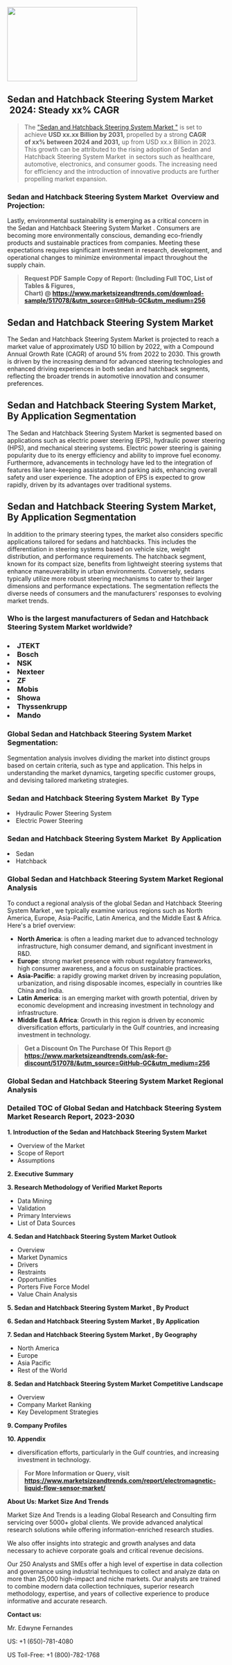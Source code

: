 <p><img class="alignnone size-medium wp-image-20088" src="https://ffe5etoiles.com/wp-content/uploads/2024/12/MST1-300x171.png" alt="" width="300" height="171" /></p><h2 id="ember46" class="ember-view reader-text-block__heading-2">Sedan and Hatchback Steering System Market &nbsp;2024: Steady&nbsp;xx% CAGR</h2><blockquote id="ember47" class="ember-view reader-text-block__blockquote">The&nbsp;<a class="app-aware-link " href="https://www.marketsizeandtrends.com/download-sample/517078/&utm_source=GitHub-GC&utm_medium=256" target="_blank" data-test-app-aware-link="">"Sedan and Hatchback Steering System Market "</a>&nbsp;is set to achieve&nbsp;<strong>USD&nbsp;xx.xx&nbsp;Billion by 2031,</strong>&nbsp;propelled by a strong&nbsp;<strong>CAGR of&nbsp;xx% between 2024 and 2031,</strong>&nbsp;up from USD xx.x Billion in 2023. This growth can be attributed to the rising adoption of&nbsp;Sedan and Hatchback Steering System Market &nbsp;in sectors such as healthcare, automotive, electronics, and consumer goods. The increasing need for efficiency and the introduction of innovative products are further propelling market expansion.</blockquote><h3 id="ember48" class="ember-view reader-text-block__heading-3">Sedan and Hatchback Steering System Market &nbsp;Overview and Projection:</h3><p id="ember49" class="ember-view reader-text-block__paragraph">Lastly, environmental sustainability is emerging as a critical concern in the&nbsp;Sedan and Hatchback Steering System Market . Consumers are becoming more environmentally conscious, demanding eco-friendly products and sustainable practices from companies. Meeting these expectations requires significant investment in research, development, and operational changes to minimize environmental impact throughout the supply chain.</p><blockquote id="ember50" class="ember-view reader-text-block__blockquote"><strong>Request PDF Sample Copy of Report: (Including Full TOC, List of Tables &amp; Figures, Chart)&nbsp;@&nbsp;<strong><a href="https://www.marketsizeandtrends.com/download-sample/517078/&utm_source=GitHub-GC&utm_medium=256" target="_blank">https://www.marketsizeandtrends.com/download-sample/517078/&utm_source=GitHub-GC&utm_medium=256</a></strong></strong></blockquote><h3 class=""> <h2>Sedan and Hatchback Steering System Market</h2><p>The Sedan and Hatchback Steering System Market is projected to reach a market value of approximately USD 10 billion by 2022, with a Compound Annual Growth Rate (CAGR) of around 5% from 2022 to 2030. This growth is driven by the increasing demand for advanced steering technologies and enhanced driving experiences in both sedan and hatchback segments, reflecting the broader trends in automotive innovation and consumer preferences.</p><h2>Sedan and Hatchback Steering System Market, By Application Segmentation</h2><p>The Sedan and Hatchback Steering System Market is segmented based on applications such as electric power steering (EPS), hydraulic power steering (HPS), and mechanical steering systems. Electric power steering is gaining popularity due to its energy efficiency and ability to improve fuel economy. Furthermore, advancements in technology have led to the integration of features like lane-keeping assistance and parking aids, enhancing overall safety and user experience. The adoption of EPS is expected to grow rapidly, driven by its advantages over traditional systems.</p><h2>Sedan and Hatchback Steering System Market, By Application Segmentation</h2><p>In addition to the primary steering types, the market also considers specific applications tailored for sedans and hatchbacks. This includes the differentiation in steering systems based on vehicle size, weight distribution, and performance requirements. The hatchback segment, known for its compact size, benefits from lightweight steering systems that enhance maneuverability in urban environments. Conversely, sedans typically utilize more robust steering mechanisms to cater to their larger dimensions and performance expectations. The segmentation reflects the diverse needs of consumers and the manufacturers' responses to evolving market trends.</p></h3><h3 id="" class="">Who is the largest manufacturers of&nbsp;Sedan and Hatchback Steering System Market worldwide?</h3><h3 class=""></Li><Li>JTEKT</Li><Li> Bosch</Li><Li> NSK</Li><Li> Nexteer</Li><Li> ZF</Li><Li> Mobis</Li><Li> Showa</Li><Li> Thyssenkrupp</Li><Li> Mando</h3><h3 id="ember53" class="ember-view reader-text-block__heading-3">Global&nbsp;Sedan and Hatchback Steering System Market Segmentation:</h3><p id="ember54" class="ember-view reader-text-block__paragraph">Segmentation analysis involves dividing the market into distinct groups based on certain criteria, such as type and application. This helps in understanding the market dynamics, targeting specific customer groups, and devising tailored marketing strategies.</p><h3 id="" class="">Sedan and Hatchback Steering System Market &nbsp;By Type</h3><p></Li><Li>Hydraulic Power Steering System</Li><Li> Electric Power Steering</p><h3 id="" class="">Sedan and Hatchback Steering System Market &nbsp;By Application</h3><p class=""></Li><Li>Sedan</Li><Li> Hatchback</p><h3 id="ember62" class="ember-view reader-text-block__heading-3">Global Sedan and Hatchback Steering System Market Regional Analysis</h3><p id="ember63" class="ember-view reader-text-block__paragraph">To conduct a regional analysis of the global Sedan and Hatchback Steering System Market , we typically examine various regions such as North America, Europe, Asia-Pacific, Latin America, and the Middle East &amp; Africa. Here's a brief overview:</p><ul><li><strong>North America</strong>: is often a leading market due to advanced technology infrastructure, high consumer demand, and significant investment in R&amp;D.</li><li><strong>Europe</strong>: strong market presence with robust regulatory frameworks, high consumer awareness, and a focus on sustainable practices.</li><li><strong>Asia-Pacific</strong>: a rapidly growing market driven by increasing population, urbanization, and rising disposable incomes, especially in countries like China and India.</li><li><strong>Latin America</strong>: is an emerging market with growth potential, driven by economic development and increasing investment in technology and infrastructure.</li><li><strong>Middle East &amp; Africa</strong>: Growth in this region is driven by economic diversification efforts, particularly in the Gulf countries, and increasing investment in technology.</li></ul><blockquote id="ember61" class="ember-view reader-text-block__blockquote"><strong>Get a Discount On The Purchase Of This Report @ <strong><a href="https://html-cleaner.com/" target="">https://www.marketsizeandtrends.com/ask-for-discount/517078/&utm_source=GitHub-GC&utm_medium=256</a></strong></strong></blockquote><h3 id="ember62" class="ember-view reader-text-block__heading-3">Global Sedan and Hatchback Steering System Market Regional Analysis</h3><h3 id="" class="">Detailed TOC of Global Sedan and Hatchback Steering System Market Research Report, 2023-2030</h3><p id="" class=""><strong>1. Introduction of the Sedan and Hatchback Steering System Market </strong></p><ul><li>Overview of the Market</li><li>Scope of Report</li><li>Assumptions</li></ul><p id="" class=""><strong>2. Executive Summary</strong></p><p id="" class=""><strong>3. Research Methodology of Verified Market Reports</strong></p><ul><li>Data Mining</li><li>Validation</li><li>Primary Interviews</li><li>List of Data Sources</li></ul><p id="" class=""><strong>4. Sedan and Hatchback Steering System Market Outlook</strong></p><ul><li>Overview</li><li>Market Dynamics</li><li>Drivers</li><li>Restraints</li><li>Opportunities</li><li>Porters Five Force Model</li><li>Value Chain Analysis</li></ul><p id="" class=""><strong>5. Sedan and Hatchback Steering System Market , By Product</strong></p><p id="" class=""><strong>6. Sedan and Hatchback Steering System Market , By Application</strong></p><p id="" class=""><strong>7. Sedan and Hatchback Steering System Market , By Geography</strong></p><ul><li>North America</li><li>Europe</li><li>Asia Pacific</li><li>Rest of the World</li></ul><p id="" class=""><strong>8. Sedan and Hatchback Steering System Market Competitive Landscape</strong></p><ul><li>Overview</li><li>Company Market Ranking</li><li>Key Development Strategies</li></ul><p id="" class=""><strong>9. Company Profiles</strong></p><p id="" class=""><strong>10. Appendix</strong></p><ul><li>diversification efforts, particularly in the Gulf countries, and increasing investment in technology.</li></ul><blockquote id="ember65" class="ember-view reader-text-block__blockquote"><strong>For More Information or Query, visit <strong><strong><a href="https://html-cleaner.com/" target="">https://www.marketsizeandtrends.com/report/electromagnetic-liquid-flow-sensor-market/</a></strong></strong></strong></blockquote><p id="" class=""><strong>About Us: Market Size And Trends</strong></p><p id="" class="">Market Size And Trends is a leading Global Research and Consulting firm servicing over 5000+ global clients. We provide advanced analytical research solutions while offering information-enriched research studies.</p><p id="" class="">We also offer insights into strategic and growth analyses and data necessary to achieve corporate goals and critical revenue decisions.</p><p id="" class="">Our 250 Analysts and SMEs offer a high level of expertise in data collection and governance using industrial techniques to collect and analyze data on more than 25,000 high-impact and niche markets. Our analysts are trained to combine modern data collection techniques, superior research methodology, expertise, and years of collective experience to produce informative and accurate research.</p><p id="" class=""><strong>Contact us:</strong></p><p id="" class="">Mr. Edwyne Fernandes</p><p id="" class="">US: +1 (650)-781-4080</p><p id="" class="">US Toll-Free: +1 (800)-782-1768</p>
